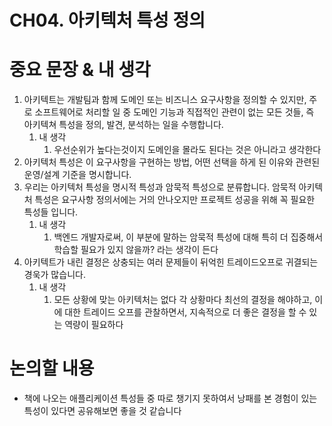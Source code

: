 # CH04. 아키텍처 특성 정의

# 중요 문장 & 내 생각

1. 아키텍트는 개발팀과 함께 도메인 또는 비즈니스 요구사항을 정의할 수 있지만, 주로 소프트웨어로 처리할 일 중 도메인 기능과 직접적인 관련이 없는 모든 것들, 즉 아키텍쳐 특성을 정의, 발견, 분석하는 일을 수행합니다.
    1. 내 생각
        1. 우선순위가 높다는것이지 도메인을 몰라도 된다는 것은 아니라고 생각한다
2. 아키텍처 특성은 이 요구사항을 구현하는 방법, 어떤 선택을 하게 된 이유와 관련된 운영/설계 기준을 명시합니다.
3. 우리는 아키텍처 특성을 명시적 특성과 암묵적 특성으로 분류합니다. 암묵적 아키텍처 특성은 요구사항 정의서에는 거의 안나오지만 프로젝트 성공을 위해 꼭 필요한 특성들 입니다.
    1. 내 생각
        1. 백엔드 개발자로써, 이 부분에 말하는 암묵적 특성에 대해 특히 더 집중해서 학습할 필요가 있지 않을까? 라는 생각이 든다
4. 아키텍트가 내린 결정은 상충되는 여러 문제들이 뒤억힌 트레이드오프로 귀결되는 경욱가 많습니다.
    1. 내 생각
        1. 모든 상황에 맞는 아키텍처는 없다 각 상황마다 최선의 결정을 해야하고, 이에 대한 트레이드 오프를 관찰하면서, 지속적으로 더 좋은 결정을 할 수 있는 역량이 필요하다
        

# 논의할 내용

- 책에 나오는 애플리케이션 특성들 중 따로 챙기지 못하여서 낭패를 본 경험이 있는 특성이 있다면 공유해보면 좋을 것 같습니다